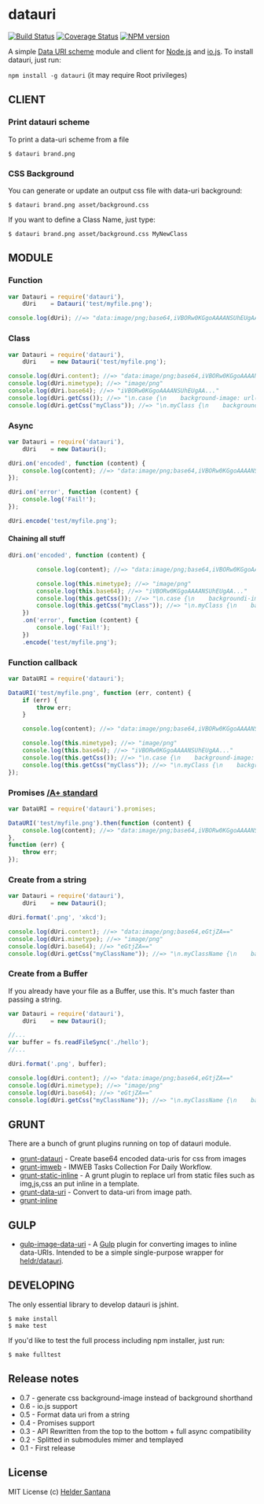 # datauri
[![Build Status](http://img.shields.io/travis/heldr/datauri/master.svg?style=flat)](http://travis-ci.org/heldr/datauri) [![Coverage Status](http://img.shields.io/coveralls/heldr/datauri/master.svg?style=flat)](https://coveralls.io/r/heldr/datauri) [![NPM version](http://img.shields.io/npm/dm/datauri.svg?style=flat)](https://www.npmjs.org/package/datauri)

A simple [Data URI scheme][datauri] module and client for [Node.js][nodejs] and [io.js][iojs]. To install datauri, just run:

`npm install -g datauri` (it may require Root privileges)


## CLIENT

### Print datauri scheme
To print a data-uri scheme from a file
```CLI
$ datauri brand.png
```

### CSS Background
You can generate or update an output css file with data-uri background:
```CLI
$ datauri brand.png asset/background.css
```
If you want to define a Class Name, just type:
```CLI
$ datauri brand.png asset/background.css MyNewClass
```

## MODULE

### Function
```js
var Datauri = require('datauri'),
    dUri    = Datauri('test/myfile.png');

console.log(dUri); //=> "data:image/png;base64,iVBORw0KGgoAAAANSUhEUgAA..."
```

### Class
```js
var Datauri = require('datauri'),
    dUri    = new Datauri('test/myfile.png');

console.log(dUri.content); //=> "data:image/png;base64,iVBORw0KGgoAAAANSUhEUgAA..."
console.log(dUri.mimetype); //=> "image/png"
console.log(dUri.base64); //=> "iVBORw0KGgoAAAANSUhEUgAA..."
console.log(dUri.getCss()); //=> "\n.case {\n    background-image: url('data:image/png;base64,iVBORw..."
console.log(dUri.getCss("myClass")); //=> "\n.myClass {\n    background-image: url('data:image/png;base64,iVBORw..."
```

### Async

```js
var Datauri = require('datauri'),
    dUri    = new Datauri();

dUri.on('encoded', function (content) {
    console.log(content); //=> "data:image/png;base64,iVBORw0KGgoAAAANSUhEUgAA...";
});

dUri.on('error', function (content) {
    console.log('Fail!');
});

dUri.encode('test/myfile.png');
```

#### Chaining all stuff
```js
dUri.on('encoded', function (content) {

        console.log(content); //=> "data:image/png;base64,iVBORw0KGgoAAAANSUhEUgAA..."

        console.log(this.mimetype); //=> "image/png"
        console.log(this.base64); //=> "iVBORw0KGgoAAAANSUhEUgAA..."
        console.log(this.getCss()); //=> "\n.case {\n    backgroundi-image: url('data:image/png;base64,iVBORw..."
        console.log(this.getCss("myClass")); //=> "\n.myClass {\n    background-image: url('data:image/png;base64,iVBORw..."
    })
    .on('error', function (content) {
        console.log('Fail!');
    })
    .encode('test/myfile.png');
```

### Function callback
```js
var DataURI = require('datauri');

DataURI('test/myfile.png', function (err, content) {
    if (err) {
        throw err;
    }

    console.log(content); //=> "data:image/png;base64,iVBORw0KGgoAAAANSUhEUgAA..."

    console.log(this.mimetype); //=> "image/png"
    console.log(this.base64); //=> "iVBORw0KGgoAAAANSUhEUgAA..."
    console.log(this.getCss()); //=> "\n.case {\n    background-image: url('data:image/png;base64,iVBORw..."
    console.log(this.getCss("myClass")); //=> "\n.myClass {\n    background-image: url('data:image/png;base64,iVBORw..."
});

```

### Promises [/A+ standard][promisesaplus]
```js
var DataURI = require('datauri').promises;

DataURI('test/myfile.png').then(function (content) {
    console.log(content); //=> "data:image/png;base64,iVBORw0KGgoAAAANSUhEUgAA..."
},
function (err) {
    throw err;
});

```

### Create from a string
```js
var Datauri = require('datauri'),
    dUri    = new Datauri();

dUri.format('.png', 'xkcd');

console.log(dUri.content); //=> "data:image/png;base64,eGtjZA=="
console.log(dUri.mimetype); //=> "image/png"
console.log(dUri.base64); //=> "eGtjZA=="
console.log(dUri.getCss("myClassName")); //=> "\n.myClassName {\n    background-image: url('data:image/png;base64,eGtjZA==..."

```

### Create from a Buffer
If you already have your file as a Buffer, use this. It's much faster than passing a string.

```js
var Datauri = require('datauri'),
    dUri    = new Datauri();

//...
var buffer = fs.readFileSync('./hello');
//...

dUri.format('.png', buffer);

console.log(dUri.content); //=> "data:image/png;base64,eGtjZA=="
console.log(dUri.mimetype); //=> "image/png"
console.log(dUri.base64); //=> "eGtjZA=="
console.log(dUri.getCss("myClassName")); //=> "\n.myClassName {\n    background-image: url('data:image/png;base64,eGtjZA==..."

```

GRUNT
-----

There are a bunch of grunt plugins running on top of datauri module.

* [grunt-datauri](https://npmjs.org/package/grunt-datauri) - Create base64 encoded data-uris for css from images
* [grunt-imweb](https://npmjs.org/package/grunt-imweb) - IMWEB Tasks Collection For Daily Workflow.
* [grunt-static-inline](https://npmjs.org/package/grunt-static-inline) - A grunt plugin to replace url from static files such as img,js,css an put inline in a template.
* [grunt-data-uri](https://npmjs.org/package/grunt-data-uri) - Convert to data-uri from image path.
* [grunt-inline](https://npmjs.org/package/grunt-inline)

GULP
-----

* [gulp-image-data-uri](https://github.com/adam-lynch/gulp-image-data-uri) - A [Gulp](http://github.com/gulpjs/gulp) plugin for converting images to inline data-URIs. Intended to be a simple single-purpose wrapper for [heldr/datauri](https://github.com/heldr/datauri).

DEVELOPING
----------

The only essential library to develop datauri is jshint.

```CLI
$ make install
$ make test
```

If you'd like to test the full process including npm installer, just run:

```CLI
$ make fulltest
```

## Release notes

* 0.7 - generate css background-image instead of background shorthand
* 0.6 - io.js support
* 0.5 - Format data uri from a string
* 0.4 - Promises support
* 0.3 - API Rewritten from the top to the bottom + full async compatibility
* 0.2 - Splitted in submodules mimer and templayed
* 0.1 - First release

## License

MIT License
(c) [Helder Santana](http://heldr.com)

[nodejs]: http://nodejs.org/download
[iojs]: https://iojs.org/
[datauri]: http://en.wikipedia.org/wiki/Data_URI_scheme
[promisesaplus]: http://promises-aplus.github.io/promises-spec/
